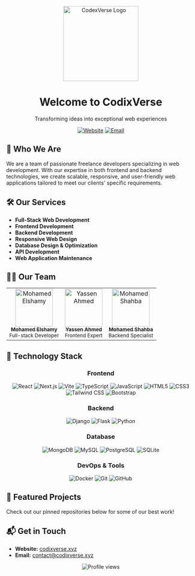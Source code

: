 <div align="center">
  <img src="https://avatars.githubusercontent.com/u/207026159?s=400&u=4ea633382524602f01c4deb58c55332925ba5b1b&v=4" alt="CodexVerse Logo" width="200"/>
  <h1>Welcome to CodixVerse</h1>
  <p>Transforming ideas into exceptional web experiences</p>
  
  [![Website](https://img.shields.io/badge/Website-codixverse.xyz-blue?style=flat-square&logo=google-chrome)](https://codixverse.xyz)
  [![Email](https://img.shields.io/badge/Email-contact%40codixverse.xyz-red?style=flat-square&logo=gmail)](mailto:contact@codixverse.xyz)
</div>

## 💼 Who We Are

We are a team of passionate freelance developers specializing in web development. With our expertise in both frontend and backend technologies, we create scalable, responsive, and user-friendly web applications tailored to meet our clients' specific requirements.

## 🛠️ Our Services

- **Full-Stack Web Development**
- **Frontend Development**
- **Backend Development**
- **Responsive Web Design**
- **Database Design & Optimization**
- **API Development**
- **Web Application Maintenance**

## 👨‍💻 Our Team

<table>
  <tr>
    <td align="center">
      <a href="https://github.com/devM7MD">
        <img src="https://github.com/devM7MD.png" width="100px;" alt="Mohamed Elshamy"/>
        <br />
        <sub><b>Mohamed Elshamy</b></sub>
      </a>
      <br />
      <sub>Full-stack Developer</sub>
    </td>
    <td align="center">
      <a href="https://github.com/yassendev">
        <img src="https://github.com/yassendev.png" width="100px;" alt="Yassen Ahmed"/>
        <br />
        <sub><b>Yassen Ahmed</b></sub>
      </a>
      <br />
      <sub>Frontend Expert</sub>
    </td>
    <td align="center">
      <a href="https://github.com/M7mdJs">
        <img src="https://github.com/M7mdJs.png" width="100px;" alt="Mohamed Shahba"/>
        <br />
        <sub><b>Mohamed Shahba</b></sub>
      </a>
      <br />
      <sub>Backend Specialist</sub>
    </td>
  </tr>
</table>

## 🧰 Technology Stack

<div align="center">
  
  ### Frontend
  
  <img src="https://img.shields.io/badge/-React-61DAFB?style=for-the-badge&logo=react&logoColor=black" alt="React" />
  <img src="https://img.shields.io/badge/-Next.js-000000?style=for-the-badge&logo=next.js&logoColor=white" alt="Next.js" />
  <img src="https://img.shields.io/badge/-Vite-646CFF?style=for-the-badge&logo=vite&logoColor=white" alt="Vite" />
  <img src="https://img.shields.io/badge/-TypeScript-3178C6?style=for-the-badge&logo=typescript&logoColor=white" alt="TypeScript" />
  <img src="https://img.shields.io/badge/-JavaScript-F7DF1E?style=for-the-badge&logo=javascript&logoColor=black" alt="JavaScript" />
  <img src="https://img.shields.io/badge/-HTML5-E34F26?style=for-the-badge&logo=html5&logoColor=white" alt="HTML5" />
  <img src="https://img.shields.io/badge/-CSS3-1572B6?style=for-the-badge&logo=css3&logoColor=white" alt="CSS3" />
  <img src="https://img.shields.io/badge/-Tailwind_CSS-38B2AC?style=for-the-badge&logo=tailwind-css&logoColor=white" alt="Tailwind CSS" />
  <img src="https://img.shields.io/badge/-Bootstrap-7952B3?style=for-the-badge&logo=bootstrap&logoColor=white" alt="Bootstrap" />
  
  ### Backend
  
  <img src="https://img.shields.io/badge/-Django-092E20?style=for-the-badge&logo=django&logoColor=white" alt="Django" />
  <img src="https://img.shields.io/badge/-Flask-000000?style=for-the-badge&logo=flask&logoColor=white" alt="Flask" />
  <img src="https://img.shields.io/badge/-Python-3776AB?style=for-the-badge&logo=python&logoColor=white" alt="Python" />
  
  ### Database
  
  <img src="https://img.shields.io/badge/-MongoDB-47A248?style=for-the-badge&logo=mongodb&logoColor=white" alt="MongoDB" />
  <img src="https://img.shields.io/badge/-MySQL-4479A1?style=for-the-badge&logo=mysql&logoColor=white" alt="MySQL" />
  <img src="https://img.shields.io/badge/-PostgreSQL-336791?style=for-the-badge&logo=postgresql&logoColor=white" alt="PostgreSQL" />
  <img src="https://img.shields.io/badge/-SQLite-003B57?style=for-the-badge&logo=sqlite&logoColor=white" alt="SQLite" />
  
  ### DevOps & Tools
  
  <img src="https://img.shields.io/badge/-Docker-2496ED?style=for-the-badge&logo=docker&logoColor=white" alt="Docker" />
  <img src="https://img.shields.io/badge/-Git-F05032?style=for-the-badge&logo=git&logoColor=white" alt="Git" />
  <img src="https://img.shields.io/badge/-GitHub-181717?style=for-the-badge&logo=github&logoColor=white" alt="GitHub" />
</div>

## 📌 Featured Projects

Check out our pinned repositories below for some of our best work!

## 📬 Get in Touch

- **Website:** [codixverse.xyz](https://codixverse.xyz)
- **Email:** [contact@codixverse.xyz](mailto:contact@codixverse.xyz)

<div align="center">
  <img src="https://komarev.com/ghpvc/?username=codixverse&color=blueviolet&style=flat-square&label=Profile+Views" alt="Profile views" />
</div>
